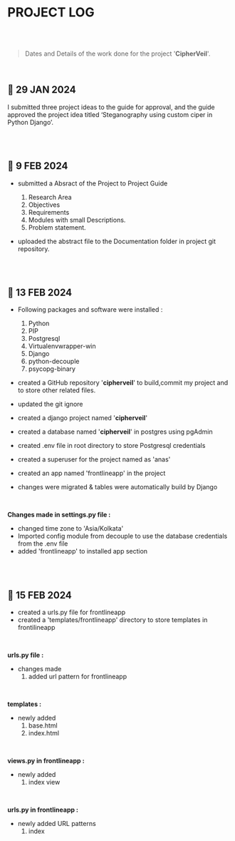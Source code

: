 # PROJECT LOG

<br>
<br>

> Dates and Details of the work done for the project '**CipherVeil**'.

<br>

## 📅 29 JAN 2024
I submitted three project ideas to the guide for approval, and the guide approved the project idea titled ‘Steganography using custom ciper in Python Django’.

<br><br>


## 📅 9 FEB 2024

- submitted a Absract of the Project to Project Guide

    1. Research Area
    2. Objectives
    3. Requirements
    4. Modules with small Descriptions.
    5. Problem statement.

- uploaded the abstract file to the Documentation folder in project git repository.

<br> <br>

## 📅 13 FEB 2024

- Following packages and software were installed :

    1. Python
    2. PIP
    3. Postgresql
    4. Virtualenvwrapper-win
    5. Django
    6. python-decouple
    7. psycopg-binary 

- created a GitHub repository '**cipherveil**' to build,commit my project and to store other related files.
- updated the git ignore
- created a django project named '**cipherveil**'
- created a database named '**cipherveil**' in postgres using pgAdmin
- created .env file in root directory to store Postgresql credentials
- created a superuser for the project named as 'anas'
- created an app named 'frontlineapp' in the project
- changes were migrated & tables were automatically build by Django

<br>

**Changes made in settings.py file :**

- changed time zone to 'Asia/Kolkata'
- Imported config module from decouple to use the database credentials from the .env file
- added 'frontlineapp' to installed app section

<br><br>

## 📅 15 FEB 2024

- created a urls.py file for frontlineapp
- created a 'templates/frontlineapp' directory to store templates in frontilineapp

<br>

**urls.py file :**
- changes made
    1.  added url pattern for frontlineapp

<br>

**templates :**
- newly added
    1. base.html
    2. index.html

<br>


**views.py in frontlineapp :**
- newly added
    1.  index view

<br>

**urls.py in frontlineapp :**
- newly added URL patterns
    1.  index